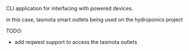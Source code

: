 CLI application for interfacing with powered devices. 

in this case, tasmota smart outlets being used on the hydroponics project


TODO: 
* add reqwest support to access the tasmota outlets